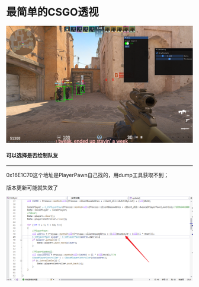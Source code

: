 # 最简单的CSGO透视

![esp](esp.png)

#### 可以选择是否绘制队友

---

0x16E1C70这个地址是PlayerPawn自己找的，用dump工具获取不到；

版本更新可能就失效了

![image-20240124192312476](code.png)

